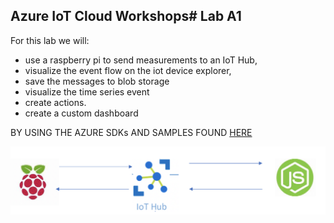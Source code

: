 ## Azure IoT Cloud Workshops# Lab A1
For this lab we will:
* use a raspberry pi to send measurements to an IoT Hub, 
* visualize the event flow on the iot device explorer, 
* save the messages to blob storage 
* visualize the time series event 
* create actions.
* create a custom dashboard

BY USING THE AZURE SDKs AND SAMPLES FOUND [HERE](https://github.com/Azure/azure-iot-sdks)

![](images/labb1.png)



